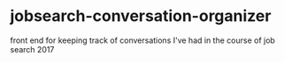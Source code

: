 # jobsearch-conversation-organizer
front end for keeping track of conversations I've had in the course of job search 2017
